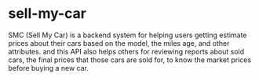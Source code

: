 # sell-my-car
SMC (Sell My Car) is a backend system for helping users getting estimate prices about their cars based on the model, the miles age, and other attributes. and this API also helps others for reviewing reports about sold cars, the final prices that those cars are sold for, to know the market prices before buying a new car.
